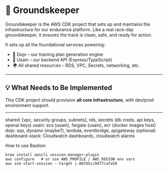 # 🧹 Groundskeeper

Groundskeeper is the AWS CDK project that sets up and maintains the infrastructure for our endurance platform. Like a real race-day groundskeeper, it ensures the track is clean, safe, and ready for action.

It sets up all the foundational services powering:

- 🧠 Dojo – our training plan generation engine
- 🧴 Usain – our backend API (Express/TypeScript)
- 🌍 All shared resources – RDS, VPC, Secrets, networking, etc.

---

## 💡 What Needs to Be Implemented

This CDK project should provision **all core infrastructure**, with dev/prod environment support.

---

shared: [vpc, security groups, subnets], rds, secrets (db creds, api keys, openai keys)
usain: ecs (usain), fargate (usain), ecr (docker images host)
dojo: sqs, dynamo (maybe?), lambda, eventbridge, apigateway (optional)
dashboard-stack: Cloudwatch dashboards, cloudwatch alarms

How to use Bastion:

```
brew install awscli session-manager-plugin
aws configure   # or use AWS_PROFILE / AWS_REGION env vars
aws ssm start-session --target i-00765cc9477cafe50
```
